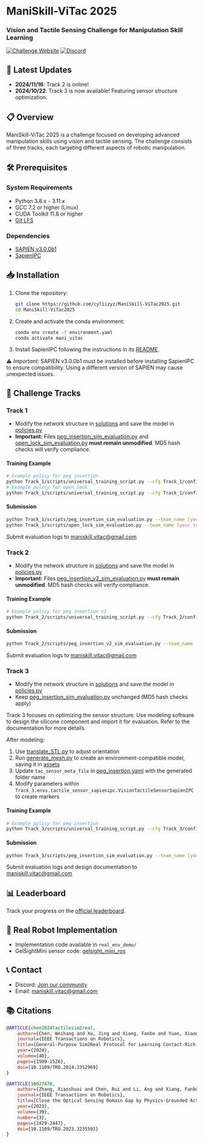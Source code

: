 # ManiSkill-ViTac 2025

### Vision and Tactile Sensing Challenge for Manipulation Skill Learning

[![Challenge Website](https://img.shields.io/badge/View-Challenge_Website-blue)](https://ai-workshops.github.io/maniskill-vitac-challenge-2025/)
[![Discord](https://img.shields.io/badge/Join-Discord-7289DA)](https://discord.gg/CKucPQxQPr)

## 🚀 Latest Updates

- **2024/11/16**: Track 2 is online! 
- **2024/10/22**: Track 3 is now available! Featuring sensor structure optimization.

## 📋 Overview

ManiSkill-ViTac 2025 is a challenge focused on developing advanced manipulation skills using vision and tactile sensing. The challenge consists of three tracks, each targeting different aspects of robotic manipulation.

## 🛠️ Prerequisites

### System Requirements
- Python 3.8.x - 3.11.x
- GCC 7.2 or higher (Linux)
- CUDA Toolkit 11.8 or higher
- [Git LFS](https://git-lfs.github.com/)

### Dependencies
- [SAPIEN v3.0.0b1](https://github.com/haosulab/SAPIEN/releases/tag/3.0.0b1)
- [SapienIPC](https://github.com/Rabbit-Hu/sapienipc-exp)

## 📥 Installation

1. Clone the repository:
   ```bash
   git clone https://github.com/cyliizyz/ManiSkill-ViTac2025.git
   cd ManiSkill-ViTac2025
   ```

2. Create and activate the conda environment:
   ```bash
   conda env create -f environment.yaml
   conda activate mani_vitac
   ```

3. Install SapienIPC following the instructions in its [README](https://github.com/Rabbit-Hu/sapienipc-exp/blob/main/README.md).

⚠️ *Important*: SAPIEN v3.0.0b1 must be installed before installing SapienIPC to ensure compatibility. Using a different version of SAPIEN may cause unexpected issues.

## 🎯 Challenge Tracks

### Track 1
- Modify the network structure in [solutions](Track_1/solutions) and save the model in [policies.py](Track_1/solutions/policies.py)
- **Important:** Files [peg_insertion_sim_evaluation.py](Track_1/scripts/peg_insertion_sim_evaluation.py) and [open_lock_sim_evaluation.py](Track_1/scripts/open_lock_sim_evaluation.py) **must remain unmodified**. MD5 hash checks will verify compliance.

#### Training Example
```bash
# Example policy for peg insertion
python Track_1/scripts/universal_training_script.py --cfg Track_1/configs/parameters/peg_insertion.yaml
# Example policy for open lock
python Track_1/scripts/universal_training_script.py --cfg Track_1/configs/parameters/long_open_lock.yaml
```

#### Submission
```bash
python Track_1/scripts/peg_insertion_sim_evaluation.py --team_name [your_teamname] --model_name [your_model_name] --policy_file_path [your_best_model_path]
python Track_1/scripts/open_lock_sim_evaluation.py --team_name [your_teamname] --model_name [your_model_name] --policy_file_path [your_best_model_path]
```

Submit evaluation logs to [maniskill.vitac@gmail.com](mailto:maniskill.vitac@gmail.com)

### Track 2
- Modify the network structure in [solutions](Track_2/solutions) and save the model in [policies.py](Track_2/solutions/policies.py)
- **Important:** Files [peg_insertion_v2_sim_evaluation.py](Track_2/scripts/peg_insertion_v2_sim_evaluation.py)  **must remain unmodified**. MD5 hash checks will verify compliance.

#### Training Example
```bash
# Example policy for peg insertion v2
python Track_2/scripts/universal_training_script.py --cfg Track_2/configs/parameters/peg_insertion_v2_points.yaml
```

#### Submission
```bash
python Track_2/scripts/peg_insertion_v2_sim_evaluation.py --team_name [your_teamname] --model_name [your_model_name] --policy_file_path [your_best_model_path]
```

Submit evaluation logs to [maniskill.vitac@gmail.com](mailto:maniskill.vitac@gmail.com)

### Track 3
- Modify the network structure in [solutions](Track_3/solutions) and save the model in [policies.py](Track_3/solutions/policies.py)
- Keep [peg_insertion_sim_evaluation.py](Track_3/scripts/peg_insertion_sim_evaluation.py) unchanged (MD5 hash checks apply)

Track 3 focuses on optimizing the sensor structure. Use modeling software to design the silicone component and import it for evaluation. Refer to the documentation for more details.

After modeling:
1. Use [translate_STL.py](Track_3/tools/translate_STL.py) to adjust orientation
2. Run [generate_mesh.py](Track_3/tools/generate_mesh.py) to create an environment-compatible model, saving it in [assets](Track_3/assets)
3. Update `tac_sensor_meta_file` in [peg_insertion.yaml](Track_3/configs/parameters/peg_insertion.yaml) with the generated folder name
4. Modify parameters within `Track_3.envs.tactile_sensor_sapienipc.VisionTactileSensorSapienIPC` to create markers

#### Training Example
```bash
# Example policy for peg insertion
python Track_3/scripts/universal_training_script.py --cfg Track_3/configs/parameters/peg_insertion.yaml
```

#### Submission
```bash
python Track_3/scripts/peg_insertion_sim_evaluation.py --team_name [your_teamname] --model_name [your_model_name] --policy_file_path [your_best_model_path]
```

Submit evaluation logs and design documentation to [maniskill.vitac@gmail.com](mailto:maniskill.vitac@gmail.com)


## 📊 Leaderboard
Track your progress on the [official leaderboard](https://ai-workshops.github.io/maniskill-vitac-challenge-2025/#leaderboard).

## 🤖 Real Robot Implementation
- Implementation code available in `real_env_demo/`
- GelSightMini sensor code: [gelsight_mini_ros](https://github.com/RVSATHU/gelsight_mini_ros)

## 📞 Contact
- Discord: [Join our community](https://discord.gg/CKucPQxQPr)
- Email: [maniskill.vitac@gmail.com](mailto:maniskill.vitac@gmail.com)

## 📚 Citations

```bibtex
@ARTICLE{chen2024tactilesim2real,
    author={Chen, Weihang and Xu, Jing and Xiang, Fanbo and Yuan, Xiaodi and Su, Hao and Chen, Rui},
    journal={IEEE Transactions on Robotics},
    title={General-Purpose Sim2Real Protocol for Learning Contact-Rich Manipulation With Marker-Based Visuotactile Sensors},
    year={2024},
    volume={40},
    pages={1509-1526},
    doi={10.1109/TRO.2024.3352969}
}

@ARTICLE{10027470,
    author={Zhang, Xiaoshuai and Chen, Rui and Li, Ang and Xiang, Fanbo and Qin, Yuzhe and Gu, Jiayuan and Ling, Zhan and Liu, Minghua and Zeng, Peiyu and Han, Songfang and Huang, Zhiao and Mu, Tongzhou and Xu, Jing and Su, Hao},
    journal={IEEE Transactions on Robotics},
    title={Close the Optical Sensing Domain Gap by Physics-Grounded Active Stereo Sensor Simulation},
    year={2023},
    volume={39},
    number={3},
    pages={2429-2447},
    doi={10.1109/TRO.2023.3235591}
}
```